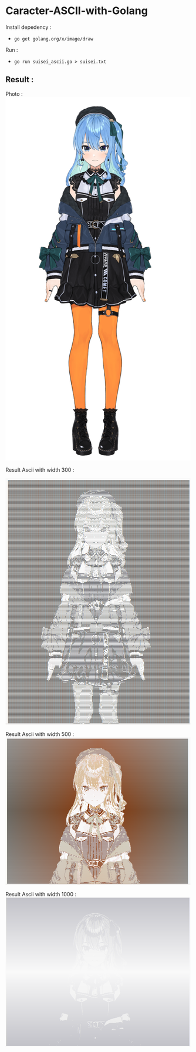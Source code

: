 # Caracter-ASCII-with-Golang

Install depedency :
- ```go get golang.org/x/image/draw``` 

Run :
- ```go run suisei_ascii.go > suisei.txt```

## Result :

Photo :
![alt text](Hoshimachi-Suisei.png)

Result Ascii with width 300 : 

![alt text](<Cuplikan layar 2025-05-24 084645.png>)

Result Ascii with width 500 :
![alt text](<Cuplikan layar 2025-05-24 082849.png>)

Result Ascii with width 1000 :
![alt text](<Cuplikan layar 2025-05-24 082934.png>)

